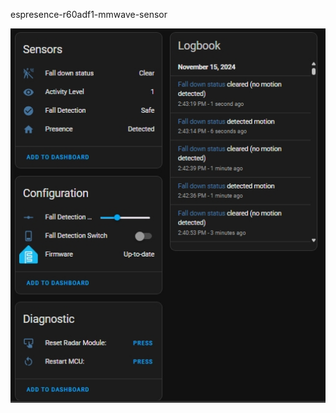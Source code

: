espresence-r60adf1-mmwave-sensor

![image alt](https://github.com/Niwun-githup/60G-Fall-alarm-R60AFD1/blob/c19b7dd7d5641d18a8b546ec7862a51f0f4bf2ed/1731656645130.jpg)
